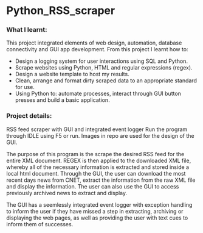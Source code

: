 # **Python_RSS_scraper**
### **What I learnt:**

This project integrated elements of web design, automation, database connectivity and GUI app development. From this project I learnt how to:
* Design a logging system for user interactions using SQL and Python.
* Scrape websites using Python, HTML and regular expressions (regex).
* Design a website template to host my results.
* Clean, arrange and format dirty scraped data to an appropriate standard for use.
* Using Python to: automate processes, interact through GUI button presses and build a basic application. 


### **Project details:**

RSS feed scraper with GUI and integrated event logger
Run the program through IDLE using F5 or run.
Images in repo are used for the design of the GUI.

The purpose of this program is the scrape the desired RSS feed for the entire XML document. REGEX is then applied to the downloaded XML file, whereby all of the necessary information is extracted and stored inside a local html document. Through the GUI, the user can download the most recent days news from CNET, extract the information from the raw XML file and display the information. The user can also use the GUI to access previously archived news to extract and display.

The GUI has a seemlessly integrated event logger with exception handling to inform the user if they have missed a step in extracting, archiving or displaying the web pages, as well as providing the user with text cues to inform them of successes.
